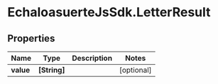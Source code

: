# EchaloasuerteJsSdk.LetterResult

## Properties
Name | Type | Description | Notes
------------ | ------------- | ------------- | -------------
**value** | **[String]** |  | [optional] 


